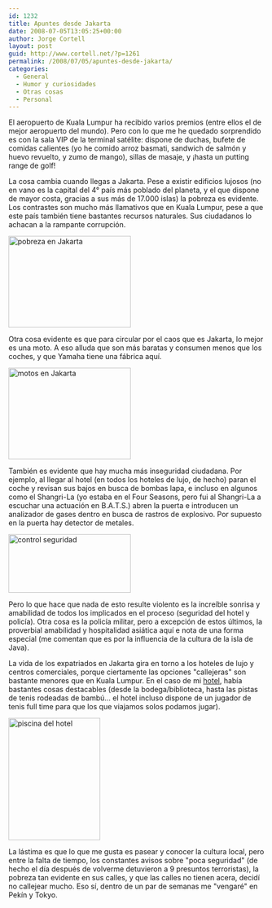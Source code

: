 ```yaml
---
id: 1232
title: Apuntes desde Jakarta
date: 2008-07-05T13:05:25+00:00
author: Jorge Cortell
layout: post
guid: http://www.cortell.net/?p=1261
permalink: /2008/07/05/apuntes-desde-jakarta/
categories:
  - General
  - Humor y curiosidades
  - Otras cosas
  - Personal
---
```

El aeropuerto de Kuala Lumpur ha recibido varios premios (entre ellos el de mejor aeropuerto del mundo). Pero con lo que me he quedado sorprendido es con la sala VIP de la terminal satélite: dispone de duchas, bufete de comidas calientes (yo he comido arroz basmati, sandwich de salmón y huevo revuelto, y zumo de mango), sillas de masaje, y ¡hasta un putting range de golf!

La cosa cambia cuando llegas a Jakarta. Pese a existir edificios lujosos (no en vano es la capital del 4° país más poblado del planeta, y el que dispone de mayor costa, gracias a sus más de 17.000 islas) la pobreza es evidente. Los contrastes son mucho más llamativos que en Kuala Lumpur, pese a que este país también tiene bastantes recursos naturales. Sus ciudadanos lo achacan a la rampante corrupción.

<img src="http://farm3.static.flickr.com/2361/2646060284_4fd4ea1901_m.jpg" alt="pobreza en Jakarta" width="240" height="180" />

Otra cosa evidente es que para circular por el caos que es Jakarta, lo mejor es una moto. A eso alluda que son más baratas y consumen menos que los coches, y que Yamaha tiene una fábrica aquí.

<img src="http://farm4.static.flickr.com/3018/2646059906_a1f8cb10a6_m.jpg" alt="motos en Jakarta" width="240" height="180" />

También es evidente que hay mucha más inseguridad ciudadana. Por ejemplo, al llegar al hotel (en todos los hoteles de lujo, de hecho) paran el coche y revisan sus bajos en busca de bombas lapa, e incluso en algunos como el Shangri-La (yo estaba en el Four Seasons, pero fui al Shangri-La a escuchar una actuación en B.A.T.S.) abren la puerta e introducen un analizador de gases dentro en busca de rastros de explosivo. Por supuesto en la puerta hay detector de metales.

<img src="http://farm4.static.flickr.com/3266/2645234345_c40a7c7f8a_m.jpg" alt="control seguridad" width="240" height="115" />

Pero lo que hace que nada de esto resulte violento es la increíble sonrisa y amabilidad de todos los implicados en el proceso (seguridad del hotel y policía). Otra cosa es la policía militar, pero a excepción de estos últimos, la proverbial amabilidad y hospitalidad asiática aquí e nota de una forma especial (me comentan que es por la influencia de la cultura de la isla de Java).

La vida de los expatriados en Jakarta gira en torno a los hoteles de lujo y centros comerciales, porque ciertamente las opciones "callejeras" son bastante menores que en Kuala Lumpur. En el caso de mi <a title="Four Seasons" href="http://www.fourseasons.com/jakarta/" target="_blank">hotel</a>, había bastantes cosas destacables (desde la bodega/biblioteca, hasta las pistas de tenis rodeadas de bambú... el hotel incluso dispone de un jugador de tenis full time para que los que viajamos solos podamos jugar).

<img src="http://farm4.static.flickr.com/3120/2646060836_4a4b416801_m.jpg" alt="piscina del hotel" width="180" height="240" />

La lástima es que lo que me gusta es pasear y conocer la cultura local, pero entre la falta de tiempo, los constantes avisos sobre "poca seguridad" (de hecho el día después de volverme detuvieron a 9 presuntos terroristas), la pobreza tan evidente en sus calles, y que las calles no tienen acera, decidí no callejear mucho. Eso sí, dentro de un par de semanas me "vengaré" en Pekín y Tokyo.